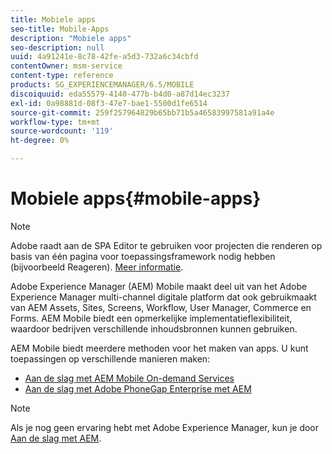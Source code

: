 ```yaml
---
title: Mobiele apps
seo-title: Mobile-Apps
description: "Mobiele apps"
seo-description: null
uuid: 4a91241e-8c78-42fe-a5d3-732a6c34cbfd
contentOwner: msm-service
content-type: reference
products: SG_EXPERIENCEMANAGER/6.5/MOBILE
discoiquuid: eda55579-4140-477b-b4d0-a87d14ec3237
exl-id: 0a98881d-08f3-47e7-bae1-5500d1fe6514
source-git-commit: 259f257964829b65bb71b5a46583997581a91a4e
workflow-type: tm+mt
source-wordcount: '119'
ht-degree: 0%

---
```


# Mobiele apps{#mobile-apps}

>[!NOTE]
>
>Adobe raadt aan de SPA Editor te gebruiken voor projecten die renderen op basis van één pagina voor toepassingsframework nodig hebben (bijvoorbeeld Reageren). [Meer informatie](/help/sites-developing/spa-overview.md).

Adobe Experience Manager (AEM) Mobile maakt deel uit van het Adobe Experience Manager multi-channel digitale platform dat ook gebruikmaakt van AEM Assets, Sites, Screens, Workflow, User Manager, Commerce en Forms. AEM Mobile biedt een opmerkelijke implementatieflexibiliteit, waardoor bedrijven verschillende inhoudsbronnen kunnen gebruiken.

AEM Mobile biedt meerdere methoden voor het maken van apps. U kunt toepassingen op verschillende manieren maken:

* [Aan de slag met AEM Mobile On-demand Services](/help/mobile/mobile-apps-ondemand.md)
* [Aan de slag met Adobe PhoneGap Enterprise met AEM](/help/mobile/phonegap.md)

>[!NOTE]
>
>Als je nog geen ervaring hebt met Adobe Experience Manager, kun je door [Aan de slag met AEM](/help/sites-deploying/deploy.md).
